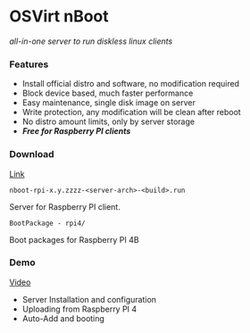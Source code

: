 # OSVirt nBoot
  _all-in-one server to run diskless linux clients_

### Features
  - Install official distro and software, no modification required
  - Block device based, much faster performance
  - Easy maintenance, single disk image on server
  - Write protection, any modification will be clean after reboot
  - No distro amount limits, only by server storage
  - ***Free for Raspberry PI clients***

### Download
[Link](https://drive.google.com/drive/folders/1NhjXsTQ1b0g8SMdH2N6fcIzUEd7BYSvf?usp=sharing)

  `nboot-rpi-x.y.zzzz-<server-arch>-<build>.run`

  Server for Raspberry PI client.
    
  `BootPackage - rpi4/`

  Boot packages for Raspberry PI 4B
  
### Demo
 [Video](https://youtu.be/-rKYfYdSFOA)
  - Server Installation and configuration
  - Uploading from Raspberry PI 4
  - Auto-Add and booting
